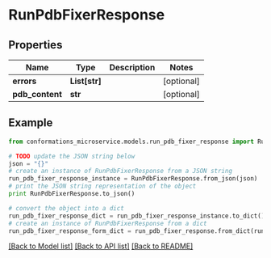 # RunPdbFixerResponse


## Properties

Name | Type | Description | Notes
------------ | ------------- | ------------- | -------------
**errors** | **List[str]** |  | [optional] 
**pdb_content** | **str** |  | [optional] 

## Example

```python
from conformations_microservice.models.run_pdb_fixer_response import RunPdbFixerResponse

# TODO update the JSON string below
json = "{}"
# create an instance of RunPdbFixerResponse from a JSON string
run_pdb_fixer_response_instance = RunPdbFixerResponse.from_json(json)
# print the JSON string representation of the object
print RunPdbFixerResponse.to_json()

# convert the object into a dict
run_pdb_fixer_response_dict = run_pdb_fixer_response_instance.to_dict()
# create an instance of RunPdbFixerResponse from a dict
run_pdb_fixer_response_form_dict = run_pdb_fixer_response.from_dict(run_pdb_fixer_response_dict)
```
[[Back to Model list]](../README.md#documentation-for-models) [[Back to API list]](../README.md#documentation-for-api-endpoints) [[Back to README]](../README.md)


